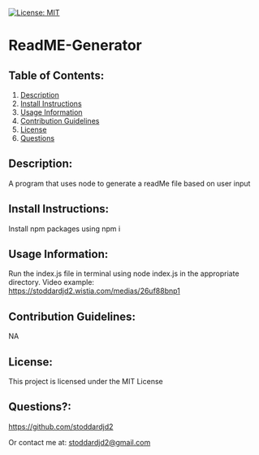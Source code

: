 [![License: MIT](https://img.shields.io/badge/License-MIT-yellow.svg)](https://opensource.org/licenses/MIT) 
# ReadME-Generator
## Table of Contents: 
1. [Description](#description) 
2. [Install Instructions](#install-instructions) 
3. [Usage Information](#usage-information) 
4. [Contribution Guidelines](#contribution-guidelines) 
5. [License](#license) 
6. [Questions](#questions) 
## Description: 
A program that uses node to generate a readMe file based on user input
## Install Instructions: 
Install npm packages using npm i
## Usage Information: 
Run the index.js file in terminal using node index.js in the appropriate directory. 
Video example: https://stoddardjd2.wistia.com/medias/26uf88bnp1
## Contribution Guidelines: 
NA
## License: 
This project is licensed under the MIT License 
## Questions?: 
https://github.com/stoddardjd2

 Or contact me at: stoddardjd2@gmail.com
